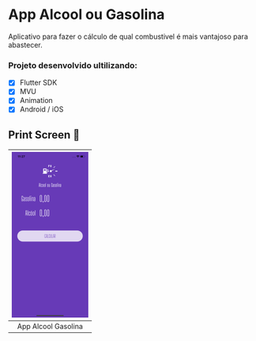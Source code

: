 # App Alcool ou Gasolina
 Aplicativo para fazer o cálculo de qual combustivel é mais vantajoso para abastecer.
 
  ### Projeto desenvolvido ultilizando:
  - [x] Flutter SDK
  - [x] MVU
  - [x] Animation
  - [x] Android / iOS
  
 ## Print Screen :foggy:
 
| ![marvel](printscreen/print.png) |
|:---:|
| App Alcool Gasolina | 
